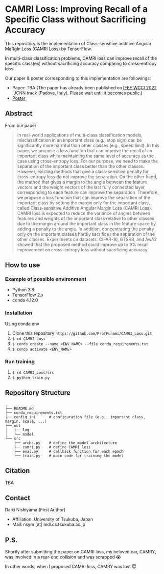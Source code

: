 # CAMRI Loss: Improving Recall of a Specific Class without Sacrificing Accuracy

This repository is the implementation of Class-sensitive additive Angular MaRgIn Loss (CAMRI Loss)
by TensorFlow.

In multi-class classification problems, CAMRI loss can improve recall of the specific class(es) without sacrificing
accuracy comparing to cross-entropy loss.

Our paper & poster corresponding to this implementation are followings:

- Paper: TBA (The paper has already been published
  on [IEEE WCCI 2022 IJCNN track (Padova, Italy)](https://wcci2022.org/programs/). Please wait until it becomes public.)
- [Poster](https://github.com/pfunami/CAMRI_Loss/blob/master/doc/ijcnn_camri.pdf)

## Abstract

From our paper
> In real-world applications of multi-class classification models, misclassification in an important class (e.g., stop sign) can be significantly more harmful than other classes (e.g., speed limit). In this paper, we propose a loss function that can improve the recall of an important class while maintaining the same level of accuracy as the case using cross-entropy loss. For our purpose, we need to make the separation of the important class better than the other classes. However, existing methods that give a class-sensitive penalty for cross-entropy loss do not improve the separation. On the other hand, the method that gives a margin to the angle between the feature vectors and the weight vectors of the last fully connected layer corresponding to each feature can improve the separation. Therefore, we propose a loss function that can improve the separation of the important class by setting the margin only for the important class, called Class-sensitive Additive Angular Margin Loss (CAMRI Loss). CAMRI loss is expected to reduce the variance of angles between features and weights of the important class relative to other classes due to the margin around the important class in the feature space by adding a penalty to the angle. In addition, concentrating the penalty only on the important classes hardly sacrifices the separation of the other classes. Experiments on datasets: CIFAR-10, GTSRB, and AwA2 showed that the proposed method could improve up to 9% recall improvement on cross-entropy loss without sacrificing accuracy.

## How to use

### Example of possible environment

- Python 3.8
- TensorFlow 2.x
- conda 4.12.0

### Installation
Using conda env
1. Clone this repository `https://github.com/ProfFunami/CAMRI_Loss.git`
2. `$ cd CAMRI_Loss`
3. `$ conda create --name <ENV_NAME> --file conda_requirements.txt`
4. `$ conda activate <ENV_NAME>`

### Run training

1. `$ cd CAMRI_Loss/src`
2. `$ python train.py`

## Repository Structure

```angular2html
.
├── README.md
├── conda_requirements.txt
├── config.ini      # configuration file (e.g., important class, margin, scale, ...)
├── out
│   ├── log
│   └── model
└── src
    ├── archs.py    # define the model architecture
    ├── camri.py    # define CAMRI loss
    ├── eval.py     # callback function for each epoch
    └── train.py    # main code for training the model
```

## Citation

TBA

## Contact

Daiki Nishiyama (First Author)

- Affiliation: University of Tsukuba, Japan
- Mail: nsym [at] mdl.cs.tsukuba.ac.jp

## P.S.

Shortly after submitting the paper on CAMRI loss, my beloved car, CAMRY, was involved in a rear-end collision and was
scrapped 😭

In other words, when I proposed CAMRI loss, CAMRY was lost 😇
